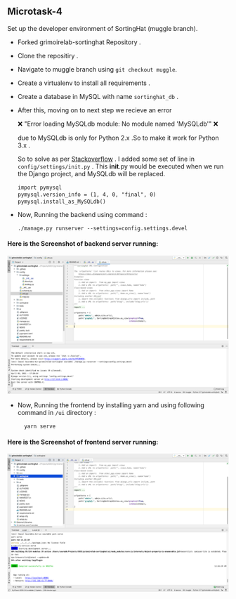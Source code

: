 ## Microtask-4

Set up the developer environment of SortingHat (muggle branch).

- Forked grimoirelab-sortinghat Repository .
- Clone the repositiry .
- Navigate to muggle branch using `git checkout muggle`.
- Create a virtualenv to install all requirements .
- Create a database in MySQL with name `sortinghat_db` .
- After this, moving on to next step we recieve an error 

    :x: "Error loading MySQLdb module: No module named 'MySQLdb'" :x:
 
 
   due to MySQLdb is only for Python 2.x .So to make it work for Python 3.x .
   
   So to solve as per [Stackoverflow](https://stackoverflow.com/questions/39574813/error-loading-mysqldb-module-no-module-named-mysqldb/39575675) .
   I added some set of line in `config/settings/init.py` . This __init__.py would be executed when we run the Django project, and MySQLdb will be replaced.
      
      import pymysql
      pymysql.version_info = (1, 4, 0, "final", 0)
      pymysql.install_as_MySQLdb()
   
- Now, Running the backend using command :
      
      ./manage.py runserver --settings=config.settings.devel
      
#### Here is the Screenshot of backend server running:

![running_backend_sortinghat](https://github.com/SourabhSaraswat-191939/GSoC-chaoss-microtasks/blob/main/microtask-4/running_backend_sortinghat.png)

- Now, Running the frontend by installing yarn and using following command in `/ui` directory :

        yarn serve
        
#### Here is the Screenshot of frontend server running:

![Running_frontend.png](https://github.com/SourabhSaraswat-191939/GSoC-chaoss-microtasks/blob/main/microtask-4/Running_frontend.png)
  
